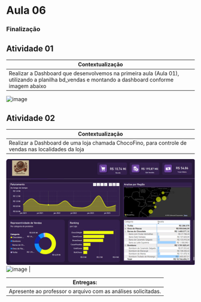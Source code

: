 # Aula 06

### Finalização

## Atividade 01

| Contextualização                                                                                                                                                              |
| ----------------------------------------------------------------------------------------------------------------------------------------------------------------------------- |
| Realizar a Dashboard que desenvolvemos na primeira aula (Aula 01), utilizando a planilha bd_vendas e montando a dashboard conforme imagem abaixo

<img width="606" alt="image" src="https://github.com/robsonbsouzaa/SENAI-2024/assets/156427878/5fb7d99a-7e9f-43ba-bb77-b7b78492f72c">


## Atividade 02

| Contextualização                                                                                                                                                              |
| ----------------------------------------------------------------------------------------------------------------------------------------------------------------------------- |
| Realizar a Dashboard de uma loja chamada ChocoFino, para controle de vendas nas localidades da loja
![alt text](<Captura de tela 2024-11-30 092018.png>)
<img width="606" alt="image" src="">
| 

| Entregas:                                                            |
| -------------------------------------------------------------------- |
| Apresente ao professor o arquivo com as análises solicitadas. |

#
